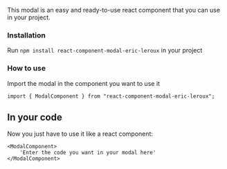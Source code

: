 This modal is an easy and ready-to-use react component that you can use in your project.


### Installation

Run `npm install react-component-modal-eric-leroux` in your project

### How to use

Import the modal in the component you want to use it

`import { ModalComponent } from "react-component-modal-eric-leroux";`

## In your code

Now you just have to use it like a react component:

```
<ModalComponent>
    'Enter the code you want in your modal here'
</ModalComponent>
```